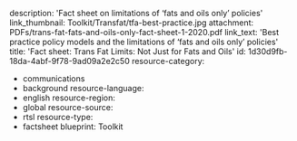 description: 'Fact sheet on limitations of ‘fats and oils only’ policies'
link_thumbnail: Toolkit/Transfat/tfa-best-practice.jpg
attachment: PDFs/trans-fat-fats-and-oils-only-fact-sheet-1-2020.pdf
link_text: 'Best practice policy models and the limitations of ‘fats and oils only’ policies'
title: 'Fact sheet: Trans Fat Limits: Not Just for Fats and Oils'
id: 1d30d9fb-18da-4abf-9f78-9ad09a2e2c50
resource-category:
  - communications
  - background
resource-language:
  - english
resource-region:
  - global
resource-source:
  - rtsl
resource-type:
  - factsheet
blueprint: Toolkit
